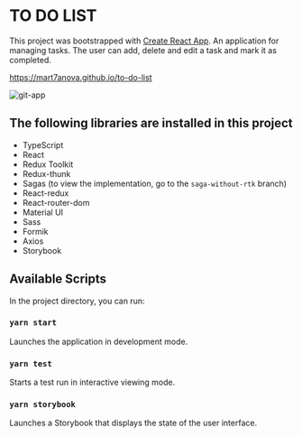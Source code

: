 # TO DO LIST

This project was bootstrapped with [Create React App](https://github.com/facebook/create-react-app).
An application for managing tasks. The user can add, delete and edit a task and mark it as completed.

https://mart7anova.github.io/to-do-list

![git-app](https://i.imgur.com/SVSEtF3.gif)

## The following libraries are installed in this project

- TypeScript
- React
- Redux Toolkit
- Redux-thunk
- Sagas (to view the implementation, go to the `saga-without-rtk` branch)
- React-redux
- React-router-dom
- Material UI
- Sass
- Formik
- Axios
- Storybook

## Available Scripts

In the project directory, you can run:

### `yarn start`
Launches the application in development mode.

### `yarn test`

Starts a test run in interactive viewing mode.

### `yarn storybook`

Launches a Storybook that displays the state of the user interface.

